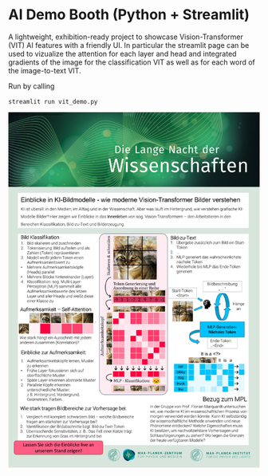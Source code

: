 # AI Demo Booth (Python + Streamlit)

A lightweight, exhibition-ready project to showcase Vision-Transformer (VIT) AI features with a friendly UI. In particular the streamlit page can be used to vizualize the attention for each layer and head and integrated gradients of the image for the classification VIT as well as for each word of the image-to-text VIT.

Run by calling 

```
streamlit run vit_demo.py
```

<p align="center">
    <a href="2025_LNDW_poster.jpg" target="_blank" rel="noopener">
        <img src="2025_LNDW_poster.jpg" alt="2025 LNDW poster" width="1200">
    </a>
</p>
